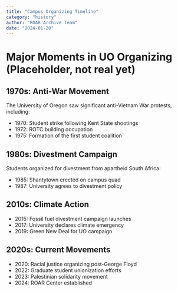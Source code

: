 ```yaml
---
title: "Campus Organizing Timeline"
category: "history"
author: "ROAR Archive Team"
date: "2024-01-20"
---
```


# Major Moments in UO Organizing (Placeholder, not real yet)

## 1970s: Anti-War Movement

The University of Oregon saw significant anti-Vietnam War protests, including:
- 1970: Student strike following Kent State shootings
- 1972: ROTC building occupation
- 1975: Formation of the first student coalition

## 1980s: Divestment Campaign

Students organized for divestment from apartheid South Africa:
- 1985: Shantytown erected on campus quad
- 1987: University agrees to divestment policy

## 2010s: Climate Action

- 2015: Fossil fuel divestment campaign launches
- 2017: University declares climate emergency
- 2019: Green New Deal for UO campaign

## 2020s: Current Movements

- 2020: Racial justice organizing post-George Floyd
- 2022: Graduate student unionization efforts
- 2023: Palestinian solidarity movement
- 2024: ROAR Center established